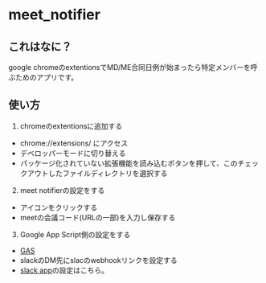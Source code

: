 # meet_notifier

## これはなに？
google chromeのextentionsでMD/ME合同日例が始まったら特定メンバーを呼ぶためのアプリです。

## 使い方
1. chromeのextentionsに追加する
- chrome://extensions/ にアクセス
- デベロッパーモードに切り替える
- パッケージ化されていない拡張機能を読み込むボタンを押して、このチェックアウトしたファイルディレクトリを選択する

2. meet notifierの設定をする
- アイコンをクリックする
- meetの会議コード(URLの一部)を入力し保存する

3. Google App Script側の設定をする
- [GAS](https://script.google.com/u/0/home/projects/1PEdAlvMZIxJoRji5u_bd9rR_SAoCNNRwzHw1R41ZjXZ2_lkqlmk2k24T/edit)
- slackのDM先にslacのwebhookリンクを設定する
- [slack app](https://api.slack.com/apps/A07GFACCYVC/incoming-webhooks?success=1)の設定はこちら。
　
